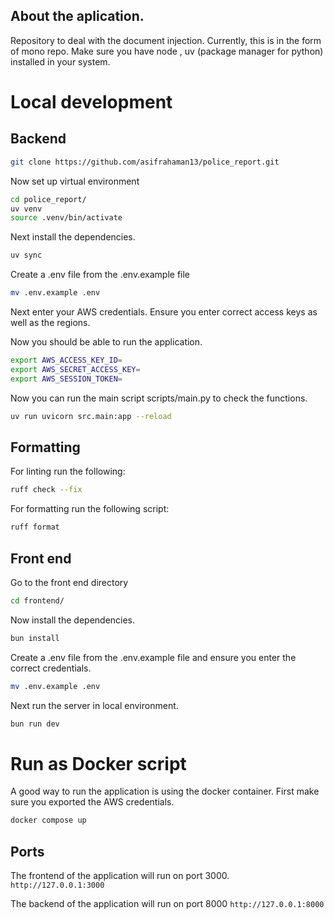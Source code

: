 ## About the aplication.

Repository to deal with the document injection. Currently, this is in the form of mono repo. Make sure you have node , uv (package manager for python) installed in your system.

# Local development 

## Backend

```bash
git clone https://github.com/asifrahaman13/police_report.git
```

Now set up virtual environment

```bash
cd police_report/
uv venv
source .venv/bin/activate
```

Next install the dependencies.

```bash
uv sync
```

Create a .env file from the .env.example file

```bash
mv .env.example .env
```

Next enter your AWS credentials. Ensure you enter correct access keys as well as the regions.

Now you should be able to run the application.

```bash
export AWS_ACCESS_KEY_ID=
export AWS_SECRET_ACCESS_KEY=
export AWS_SESSION_TOKEN=
```

Now you can run the main  script scripts/main.py to check the functions.
```bash
uv run uvicorn src.main:app --reload
```

## Formatting

For linting run the following:

```bash
ruff check --fix
```

For formatting run the following script:

```bash
ruff format
```


## Front end

Go to the front end directory

```bash
cd frontend/
```

Now install the dependencies.

```bash
bun install
```

Create a .env file from the .env.example file and ensure you enter the correct credentials.

```bash
mv .env.example .env
```

Next run the server in local environment.

```bash
bun run dev
```

# Run as Docker script

A good way to run the application is using the docker container. 
First make sure you exported the AWS credentials.

```bash
docker compose up
```


## Ports

The frontend of the application will run on port 3000. `http://127.0.0.1:3000`

The backend of the application will run on port 8000 `http://127.0.0.1:8000`